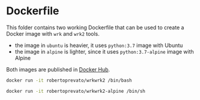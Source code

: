 # Dockerfile
This folder contains two working Dockerfile that can be used to create a Docker image with `wrk` and `wrk2` tools.

* the image in `ubuntu` is heavier, it uses `python:3.7` image with Ubuntu
* the image in `alpine` is lighter, since it uses `python:3.7-alpine` image with Alpine

Both images are published in [Docker Hub](https://hub.docker.com/u/robertoprevato).

```bash
docker run -it robertoprevato/wrkwrk2 /bin/bash

docker run -it robertoprevato/wrkwrk2-alpine /bin/sh
```